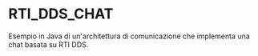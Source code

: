 RTI_DDS_CHAT
============

Esempio in Java di un'architettura di comunicazione che implementa una chat basata su RTI DDS.
